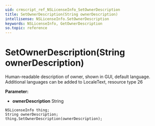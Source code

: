 ```yaml
---
uid: crmscript_ref_NSLicenseInfo_SetOwnerDescription
title: SetOwnerDescription(String ownerDescription)
intellisense: NSLicenseInfo.SetOwnerDescription
keywords: NSLicenseInfo, GetOwnerDescription
so.topic: reference
---
```


# SetOwnerDescription(String ownerDescription)

Human-readable description of owner, shown in GUI, default language. Additional languages can be added to LocaleText, resource type 26

**Parameter:** 
* **ownerDescription** String

```crmscript
NSLicenseInfo thing;
String ownerDescription;
thing.SetOwnerDescription(ownerDescription);
```

